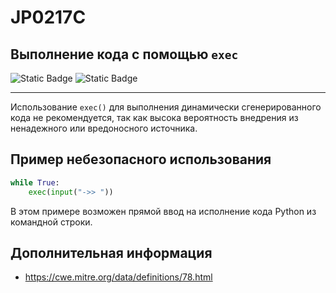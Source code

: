 # JP0217C
## Выполнение кода с помощью `exec`

<!---Поменять степень на ВЫСОКАЯ-->
![Static Badge](https://img.shields.io/badge/%D0%A1%D1%82%D0%B5%D0%BF%D0%B5%D0%BD%D1%8C%20%D0%BA%D1%80%D0%B8%D1%82%D0%B8%D1%87%D0%BD%D0%BE%D1%81%D1%82%D0%B8-%D1%81%D1%80%D0%B5%D0%B4%D0%BD%D1%8F%D1%8F-orange?style=for-the-badge)
![Static Badge](https://img.shields.io/badge/%D0%94%D0%BE%D1%81%D1%82%D0%BE%D0%B2%D0%B5%D1%80%D0%BD%D0%BE%D1%81%D1%82%D1%8C%20%D0%BE%D0%BF%D1%80%D0%B5%D0%B4%D0%B5%D0%BB%D0%B5%D0%BD%D0%B8%D1%8F-%D0%B2%D1%8B%D1%81%D0%BE%D0%BA%D0%B0%D1%8F-crimson?style=for-the-badge)

----

Использование `exec()` для выполнения динамически сгенерированного кода не рекомендуется, так как высока вероятность внедрения из ненадежного или вредоносного источника.

## Пример небезопасного использования

```python linenums="1"
while True:
    exec(input("->> "))
```

В этом примере возможен прямой ввод на исполнение кода Python из командной строки.

## Дополнительная информация

* <https://cwe.mitre.org/data/definitions/78.html>
